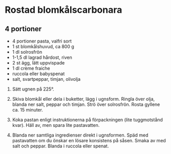# Rostad blomkålscarbonara

## 4 portioner

-   4 portioner pasta, valfri sort
-   1 st blomkålshuvud, ca 800 g
-   1 dl solrosfrön
-   1-1,5 dl lagrad hårdost, riven
-   2 st ägg, lätt uppvispade
-   1 dl crème fraiche
-   ruccola eller babyspenat
-   salt, svartpeppar, timjan, olivolja

1.  Sätt ugnen på 225°.

2.  Skiva blomkål eller dela i buketter, lägg i ugnsform. Ringla över
    olja, blanda ner salt, peppar och timjan. Strö över solrosfrön.
    Rosta gyllene ca. 15 minuter.

3.  Koka pastan enligt instruktionerna på förpackningen (lite
    tuggmotstånd kvar). Häll av, men spara lite pastavatten.

4.  Blanda ner samtliga ingredienser direkt i ugnsformen. Späd med
    pastavatten om du önskar en lösare konsistens på såsen. Smaka av med
    salt och peppar. Blanda i ruccola eller spenat.
